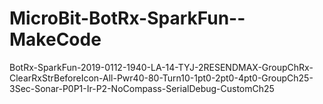 # MicroBit-BotRx-SparkFun--MakeCode
BotRx-SparkFun-2019-0112-1940-LA-14-TYJ-2RESENDMAX-GroupChRx-ClearRxStrBeforeIcon-All-Pwr40-80-Turn10-1pt0-2pt0-4pt0-GroupCh25-3Sec-Sonar-P0P1-Ir-P2-NoCompass-SerialDebug-CustomCh25
